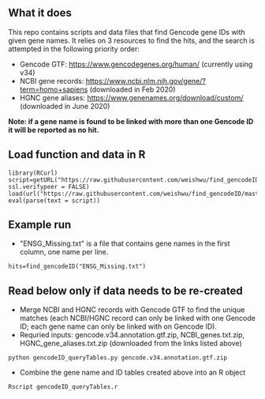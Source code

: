 ## What it does
This repo contains scripts and data files that find Gencode gene IDs with given gene names. It relies on 3 resources to find the hits, and the search is attempted in the following priority order:
- Gencode GTF: https://www.gencodegenes.org/human/ (currently using v34)
- NCBI gene records: https://www.ncbi.nlm.nih.gov/gene/?term=homo+sapiens (downloaded in Feb 2020)
- HGNC gene aliases: https://www.genenames.org/download/custom/ (downloaded in June 2020)

**Note: if a gene name is found to be linked with more than one Gencode ID it will be reported as no hit.**

## Load function and data in R
```
library(RCurl)
script=getURL("https://raw.githubusercontent.com/weishwu/find_gencodeID/master/find_gencodeID.r", ssl.verifypeer = FALSE)
load(url("https://raw.githubusercontent.com/weishwu/find_gencodeID/master/queryTabs.RData"))
eval(parse(text = script))
```

## Example run
- "ENSG_Missing.txt" is a file that contains gene names in the first column, one name per line.
```
hits=find_gencodeID("ENSG_Missing.txt")
```

## Read below only if data needs to be re-created
- Merge NCBI and HGNC records with Gencode GTF to find the unique matches (each NCBI/HGNC record can only be linked with one Gencode ID; each gene name can only be linked with on Gencode ID).
- Requried inputs: gencode.v34.annotation.gtf.zip, NCBI_genes.txt.zip, HGNC_gene_aliases.txt.zip (downloaded from the links listed above)
```
python gencodeID_queryTables.py gencode.v34.annotation.gtf.zip
```
- Combine the gene name and ID tables created above into an R object
```
Rscript gencodeID_queryTables.r
```



